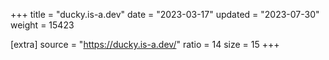 +++
title = "ducky.is-a.dev"
date = "2023-03-17"
updated = "2023-07-30"
weight = 15423

[extra]
source = "https://ducky.is-a.dev/"
ratio = 14
size = 15
+++
